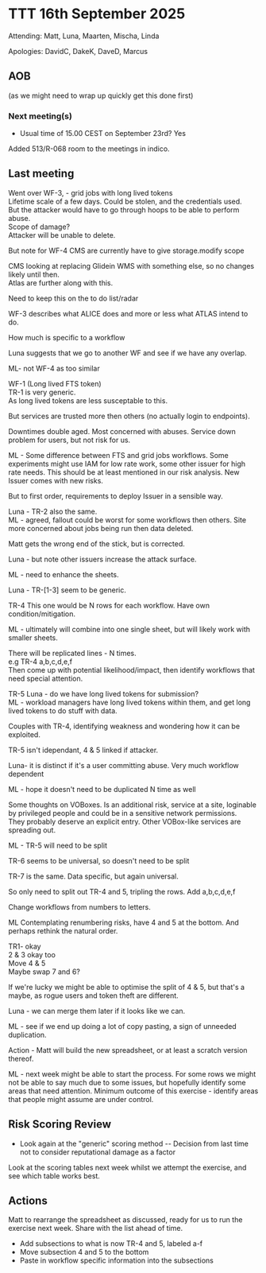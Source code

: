 # TTT 16th September 2025

Attending: Matt, Luna, Maarten, Mischa, Linda

Apologies: DavidC, DakeK, DaveD, Marcus

## AOB
(as we might need to wrap up quickly get this done first)


### Next meeting(s)
* Usual time of 15.00 CEST on September 23rd? 
Yes

Added 513/R-068 room to the meetings in indico.

## Last meeting
Went over WF-3, - grid jobs with long lived tokens  
Lifetime scale of a few days. Could be stolen, and the credentials used.  
But the attacker would have to go through hoops to be able to perform abuse.  
Scope of damage?  
Attacker will be unable to delete.

But note for WF-4 CMS are currently have to give storage.modify scope

CMS looking at replacing Glidein WMS with something else, so no changes likely until then.  
Atlas are further along with this.

Need to keep this on the to do list/radar

WF-3 describes what ALICE does and more or less what ATLAS intend to do.

How much is specific to a workflow

Luna suggests that we go to another WF and see if we have any overlap. 

ML- not WF-4 as too similar

WF-1 (Long lived FTS token)  
TR-1 is very generic.  
As long lived tokens are less susceptable to this.

But services are trusted more then others (no actually login to endpoints).

Downtimes double aged. Most concerned with abuses. Service down problem for users, but not risk for us.

ML - Some difference between FTS and grid jobs workflows. Some experiments might use IAM for low rate work, some other issuer for high rate needs. This should be at least mentioned in our risk analysis. New Issuer comes with new risks.

But to first order, requirements to deploy Issuer in a sensible way.

Luna - TR-2 also the same.  
ML - agreed, fallout could be worst for some workflows then others.   Site more concerned about jobs being run then data deleted.

Matt gets the wrong end of the stick, but is corrected.

Luna - but note other issuers increase the attack surface.

ML - need to enhance the sheets.

Luna - TR-[1-3] seem to be generic.

TR-4 This one would be N rows for each workflow. Have own condition/mitigation.

ML - ultimately will combine into one single sheet, but will likely work with smaller sheets.

There will be replicated lines - N times.   
e.g TR-4 a,b,c,d,e,f  
Then come up with potential likelihood/impact, then identify workflows that need special attention.

TR-5
Luna - do we have long lived tokens for submission?  
ML - workload managers have long lived tokens within them, and get long lived tokens to do stuff with data.

Couples with TR-4, identifying weakness and wondering how it can be exploited.

TR-5 isn't idependant, 4 & 5 linked if attacker.

Luna- it is distinct if it's a user committing abuse. 
Very much workflow dependent 

ML - hope it doesn't need to be duplicated N time as well

Some thoughts on VOBoxes. Is an additional risk, service at a site, loginable by privileged people and could be in a sensitive network permissions.  
They probably deserve an explicit entry. Other VOBox-like services are spreading out.

ML - TR-5 will need to be split

TR-6 seems to be universal, so doesn't need to be split

TR-7 is the same. Data specific, but again universal.

So only need to split out TR-4 and 5, tripling the rows.
Add a,b,c,d,e,f

Change workflows from numbers to letters.

ML Contemplating renumbering risks, have 4 and 5 at the bottom. And perhaps rethink the natural order.

TR1- okay  
2 & 3 okay too  
Move 4 & 5  
Maybe swap 7 and 6?  

If we're lucky we might be able to optimise the split of 4 & 5, but that's a maybe, as rogue users and token theft are different.

Luna - we can merge them later if it looks like we can.

ML - see if we end up doing a lot of copy pasting, a sign of unneeded duplication.

Action - Matt will build the new spreadsheet, or at least a scratch version thereof.

ML - next week might be able to start the process. For some rows we might not be able to say much due to some issues, but hopefully identify some areas that need attention. Minimum outcome of this exercise - identify areas that people might assume are under control.





## Risk Scoring Review
* Look again at the "generic" scoring method
--  Decision from last time not to consider reputational damage as a factor

Look at the scoring tables next week whilst we attempt the exercise, and see which table works best.



## Actions
Matt to rearrange the spreadsheet as discussed, ready for us to run the exercise next week. Share with the list ahead of time.

* Add subsections to what is now TR-4 and 5, labeled a-f
* Move subsection 4 and 5 to the bottom
* Paste in workflow specific information into the subsections
 



